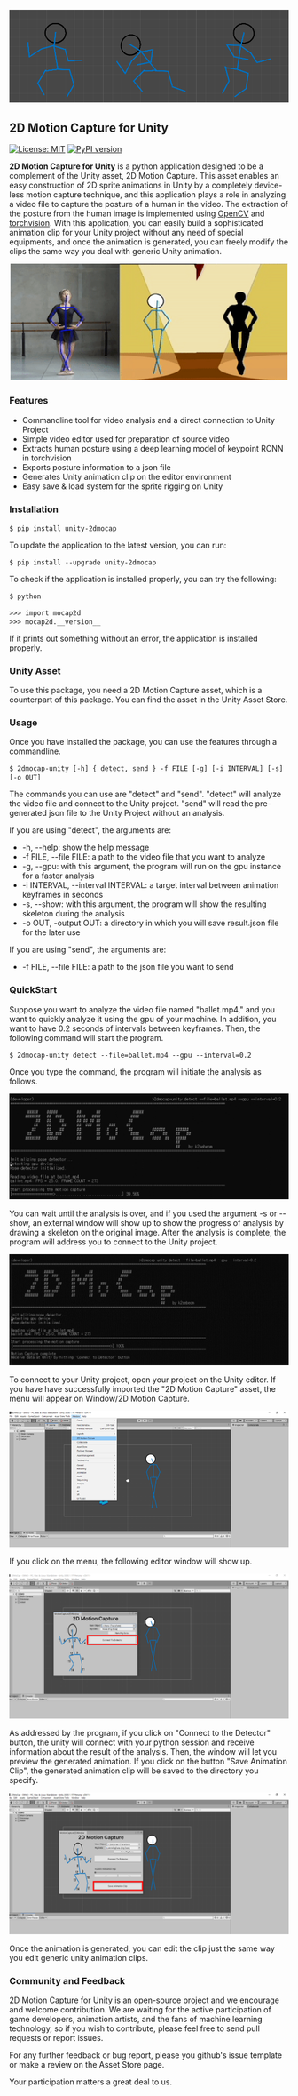 <p align="center">
    <img src="https://github.com/k2sebeom/unity-2dmocap/blob/master/src/Banner.PNG?raw=true">
</p>

2D Motion Capture for Unity
-------

[![License: MIT](https://img.shields.io/badge/License-MIT-blue.svg)](https://opensource.org/licenses/MIT)
[![PyPI version](https://badge.fury.io/py/unity-2dmocap.svg)](https://badge.fury.io/py/unity-2dmocap)

**2D Motion Capture for Unity** is a python application designed to be a complement of the Unity asset, 2D Motion Capture.
This asset enables an easy construction of 2D sprite animations in Unity by a completely device-less motion capture technique,
and this application plays a role in analyzing a video file to capture the posture of a human in the video. The extraction of the 
posture from the human image is implemented using [OpenCV](https://opencv.org/) and [torchvision](https://pytorch.org/docs/stable/torchvision/index.html).
With this application, you can easily build a sophisticated animation clip for 
your Unity project without any need of special equipments, and once the animation is
generated, you can freely modify the clips the same way you deal with generic Unity animation.

<p align="center">
    <img src="https://github.com/k2sebeom/unity-2dmocap/raw/master/src/sample.gif?raw=true" width=500>
</p>

### Features
* Commandline tool for video analysis and a direct connection to Unity Project
* Simple video editor used for preparation of source video
* Extracts human posture using a deep learning model of keypoint RCNN in torchvision
* Exports posture information to a json file
* Generates Unity animation clip on the editor environment
* Easy save & load system for the sprite rigging on Unity

### Installation
```{commandline}
$ pip install unity-2dmocap
```
To update the application to the latest version, you can run:
```{commandline}
$ pip install --upgrade unity-2dmocap
```
To check if the application is installed properly, you can try the following:
```{commandline}
$ python
```
```{python}
>>> import mocap2d
>>> mocap2d.__version__
```
If it prints out something without an error, the application is installed properly.

### Unity Asset

To use this package, you need a 2D Motion Capture asset, which is a counterpart of 
this package. You can find the asset in the Unity Asset Store.

### Usage

Once you have installed the package, you can use the features through a commandline.

```{commandline}
$ 2dmocap-unity [-h] { detect, send } -f FILE [-g] [-i INTERVAL] [-s] [-o OUT]
```
The commands you can use are "detect" and "send". "detect" will analyze the video file
and connect to the Unity project. "send" will read the pre-generated json file
to the Unity Project without an analysis.

If you are using "detect", the arguments are:
* -h, --help: show the help message
* -f FILE, --file FILE: a path to the video file that you want to analyze
* -g, --gpu: with this argument, the program will run on the gpu instance for a faster analysis
* -i INTERVAL, --interval INTERVAL: a target interval between animation keyframes in seconds
* -s, --show: with this argument, the program will show the resulting skeleton during the analysis
* -o OUT, -output OUT: a directory in which you will save result.json file for the later use

If you are using "send", the arguments are:
* -f FILE, --file FILE: a path to the json file you want to send

### QuickStart

Suppose you want to analyze the video file named "ballet.mp4," and you want to quickly 
analyze it using the gpu of your machine. In addition, you want to have 0.2 seconds of intervals 
between keyframes. Then, the following command will start the program.

```{commandline}
$ 2dmocap-unity detect --file=ballet.mp4 --gpu --interval=0.2 
```

Once you type the command, the program will initiate the analysis as follows.

<p align="center">
    <img src="https://github.com/k2sebeom/unity-2dmocap/raw/master/src/usage/1.png?raw=true">
</p>

You can wait until the analysis is over, and if you used the argument -s or --show, 
an external window will show up to show the progress of analysis by drawing a skeleton 
on the original image. After the analysis is complete, the program will address you to connect to 
the Unity project.

<p align="center">
    <img src="https://github.com/k2sebeom/unity-2dmocap/raw/master/src/usage/2.png?raw=true">
</p>

To connect to your Unity project, open your project on the Unity editor. If you have have 
successfully imported the "2D Motion Capture" asset, the menu will appear on 
Window/2D Motion Capture.

<p align="center">
    <img src="https://github.com/k2sebeom/unity-2dmocap/raw/master/src/usage/3.png?raw=true">
</p>

If you click on the menu, the following editor window will show up. 

<p align="center">
    <img src="https://github.com/k2sebeom/unity-2dmocap/raw/master/src/usage/4.png?raw=true">
</p>

As addressed by the program, if you click on "Connect to the Detector" button, the unity will
connect with your python session and receive information about the result of the analysis. Then, 
the window will let you preview the generated animation. If you click on the button "Save Animation Clip", 
the generated animation clip will be saved to the directory you specify.

<p align="center">
    <img src="https://github.com/k2sebeom/unity-2dmocap/raw/master/src/usage/5.png?raw=true">
</p>

Once the animation is generated, you can edit the clip just the same way you
 edit generic unity animation clips.
 
### Community and Feedback

2D Motion Capture for Unity is an open-source project and we encourage and welcome contribution. 
We are waiting for the active participation of game developers, animation artists, and the fans of machine learning technology, so 
if you wish to contribute, please feel free to send pull requests or report issues.

For any further feedback or bug report, please you github's issue template or make a review 
on the Asset Store page. 

Your participation matters a great deal to us.
